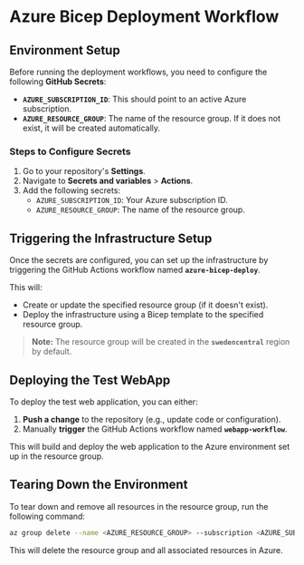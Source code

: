 
# Azure Bicep Deployment Workflow

## Environment Setup

Before running the deployment workflows, you need to configure the following **GitHub Secrets**:

- **`AZURE_SUBSCRIPTION_ID`**: This should point to an active Azure subscription.
- **`AZURE_RESOURCE_GROUP`**: The name of the resource group. If it does not exist, it will be created automatically.

### Steps to Configure Secrets

1. Go to your repository's **Settings**.
2. Navigate to **Secrets and variables** > **Actions**.
3. Add the following secrets:
   - `AZURE_SUBSCRIPTION_ID`: Your Azure subscription ID.
   - `AZURE_RESOURCE_GROUP`: The name of the resource group.

## Triggering the Infrastructure Setup

Once the secrets are configured, you can set up the infrastructure by triggering the GitHub Actions workflow named **`azure-bicep-deploy`**.

This will:
- Create or update the specified resource group (if it doesn't exist).
- Deploy the infrastructure using a Bicep template to the specified resource group.
  
> **Note:** The resource group will be created in the **`swedencentral`** region by default.

## Deploying the Test WebApp

To deploy the test web application, you can either:

1. **Push a change** to the repository (e.g., update code or configuration).
2. Manually **trigger** the GitHub Actions workflow named **`webapp-workflow`**.

This will build and deploy the web application to the Azure environment set up in the resource group.

## Tearing Down the Environment

To tear down and remove all resources in the resource group, run the following command:

```bash
az group delete --name <AZURE_RESOURCE_GROUP> --subscription <AZURE_SUBSCRIPTION_ID> --yes --no-wait
```

This will delete the resource group and all associated resources in Azure.
